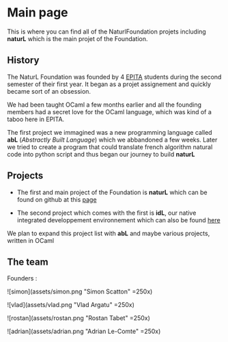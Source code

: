 # Main page

This is where you can find all of the NaturlFoundation projets including **naturL** which is the main projet of the Foundation.


## History 

The NaturL Foundation was founded by 4 [EPITA](http://epita.fr) students during the second semester of their first year. It began as a projet assignement and quickly became sort of an obsession. 

We had been taught OCaml a few months earlier and all the founding members had a secret love for the OCaml language, which was kind of a taboo here in EPITA.

The first project we immagined was a new programming language called **abL** (*Abstractly Built Language*) which we abbandoned a few weeks. Later we tried to create a program that could translate french algorithm natural code into python script and thus began our journey to build **naturL**


## Projects

* The first and main project of the Foundation is **naturL** which can be found on github at this [page](https://github.com/TheNaturLFoundation/naturL "page")

* The second project which comes with the first is **idL**, our native integrated developpement environnement which can also be found [here](https://github.com/TheNaturLFoundation/idL)

We plan to expand this project list with **abL** and maybe various projects, written in OCaml

## The team 

Founders : 

![simon](assets/simon.png "Simon Scatton" =250x)

![vlad](assets/vlad.png "Vlad Argatu" =250x)

![rostan](assets/rostan.png "Rostan Tabet" =250x)

![adrian](assets/adrian.png "Adrian Le-Comte" =250x)

